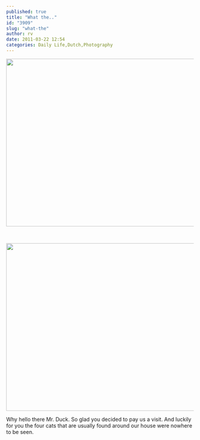 ```yaml
---
published: true
title: "What the.."
id: "3909"
slug: "what-the"
author: rv
date: 2011-03-22 12:54
categories: Daily Life,Dutch,Photography
---
```

<a href="https://s3.amazonaws.com/cfwblog/uploads/2011/03/IMG_6238sml.jpg"><img class="aligncenter size-large wp-image-3910" title="IMG_6238sml" src="https://s3.amazonaws.com/cfwblog/uploads/2011/03/IMG_6238sml-600x450.jpg" alt="" width="600" height="450" /></a>

&nbsp;

<a href="https://s3.amazonaws.com/cfwblog/uploads/2011/03/IMG_6239PSsml1.jpg"><img class="aligncenter size-large wp-image-3912" title="IMG_6239PSsml" src="https://s3.amazonaws.com/cfwblog/uploads/2011/03/IMG_6239PSsml1-600x450.jpg" alt="" width="600" height="450" /></a>

Why hello there Mr. Duck. So glad you decided to pay us a visit. And luckily for you the four cats that are usually found around our house were nowhere to be seen.

&nbsp;
